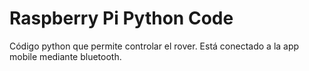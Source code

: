 # Raspberry Pi  Python Code

Código python que permite controlar el rover. Está conectado a la app mobile mediante bluetooth.

